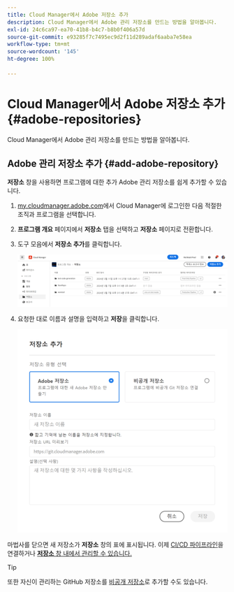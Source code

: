 ```yaml
---
title: Cloud Manager에서 Adobe 저장소 추가
description: Cloud Manager에서 Adobe 관리 저장소를 만드는 방법을 알아봅니다.
exl-id: 24c6ca97-ea70-41b8-b4c7-b8b0f406a57d
source-git-commit: e93285f7c7495ec9d2f11d289adaf6aaba7e58ea
workflow-type: tm+mt
source-wordcount: '145'
ht-degree: 100%

---
```


# Cloud Manager에서 Adobe 저장소 추가 {#adobe-repositories}

Cloud Manager에서 Adobe 관리 저장소를 만드는 방법을 알아봅니다.

## Adobe 관리 저장소 추가 {#add-adobe-repository}

**저장소** 창을 사용하면 프로그램에 대한 추가 Adobe 관리 저장소를 쉽게 추가할 수 있습니다.

1. [my.cloudmanager.adobe.com](https://my.cloudmanager.adobe.com/)에서 Cloud Manager에 로그인한 다음 적절한 조직과 프로그램을 선택합니다.

1. **프로그램 개요** 페이지에서 **저장소** 탭을 선택하고 **저장소** 페이지로 전환합니다.

1. 도구 모음에서 **저장소 추가**&#x200B;를 클릭합니다.

   ![저장소 추가 버튼](assets/repositories.png)

1. 요청한 대로 이름과 설명을 입력하고 **저장**&#x200B;을 클릭합니다.

   ![저장소 추가 대화 상자](assets/add-repository-wizard.png)

마법사를 닫으면 새 저장소가 **저장소** 창의 표에 표시됩니다. 이제 [CI/CD 파이프라인](/help/overview/ci-cd-pipelines.md)을 연결하거나 [**저장소** 창 내에서 관리할 수 있습니다.](managing-repositories.md)

>[!TIP]
>
>또한 자신이 관리하는 GitHub 저장소를 [비공개 저장소](private-repositories.md)로 추가할 수도 있습니다.
